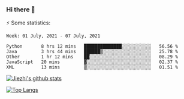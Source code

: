 ### Hi there 👋

⚡ Some statistics:

<!--START_SECTION:waka-->
```text
Week: 01 July, 2021 - 07 July, 2021

Python       8 hrs 12 mins   ██████████████░░░░░░░░░░░   56.56 % 
Java         3 hrs 44 mins   ██████▒░░░░░░░░░░░░░░░░░░   25.78 % 
Other        1 hr 12 mins    ██░░░░░░░░░░░░░░░░░░░░░░░   08.29 % 
JavaScript   20 mins         ▓░░░░░░░░░░░░░░░░░░░░░░░░   02.37 % 
XML          13 mins         ▒░░░░░░░░░░░░░░░░░░░░░░░░   01.51 % 
```
<!--END_SECTION:waka-->

[![Jiezhi's github stats](https://github-readme-stats.vercel.app/api?username=Jiezhi&show_icons=true)](https://github.com/Jiezhi/github-readme-stats)

[![Top Langs](https://github-readme-stats.vercel.app/api/top-langs/?username=Jiezhi&hide=javascript,html)](https://github.com/Jiezhi/github-readme-stats)
<!--
**Jiezhi/Jiezhi** is a ✨ _special_ ✨ repository because its `README.md` (this file) appears on your GitHub profile.

Here are some ideas to get you started:

- 🔭 I’m currently working on ...
- 🌱 I’m currently learning ...
- 👯 I’m looking to collaborate on ...
- 🤔 I’m looking for help with ...
- 💬 Ask me about ...
- 📫 How to reach me: ...
- 😄 Pronouns: ...
- ⚡ Fun fact: ...
-->

